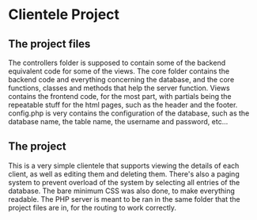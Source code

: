 # Clientele Project

## The project files

The controllers folder is supposed to contain some of the backend equivalent code for some of the views. The core folder contains the backend code and everything concerning the database, and the core functions, classes and methods that help the server function. Views contains the frontend code, for the most part, with partials being the repeatable stuff for the html pages, such as the header and the footer. config.php is very contains the configuration of the database, such as the database name, the table name, the username and password, etc...

## The project

This is a very simple clientele that supports viewing the details of each client, as well as editing them and deleting them. There's also a paging system to prevent overload of the system by selecting all entries of the database. The bare minimum CSS was also done, to make everything readable. The PHP server is meant to be ran in the same folder that the project files are in, for the routing to work correctly.